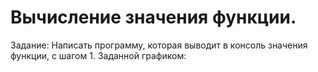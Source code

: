 # Вычисление значения функции.
Задание:
Написать программу, которая выводит в консоль значения функции, с шагом 1. Заданной графиком:
